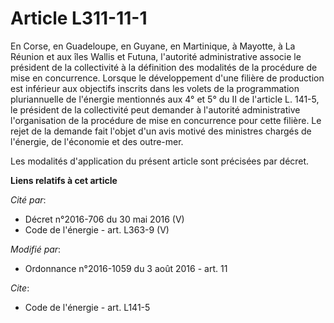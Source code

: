 # Article L311-11-1

En Corse, en Guadeloupe, en Guyane, en Martinique, à Mayotte, à La Réunion et aux îles Wallis et Futuna, l'autorité
administrative associe le président de la collectivité à la définition des modalités de la procédure de mise en concurrence.
Lorsque le développement d'une filière de production est inférieur aux objectifs inscrits dans les volets de la programmation
pluriannuelle de l'énergie mentionnés aux 4° et 5° du II de l'article L. 141-5, le président de la collectivité peut demander
à l'autorité administrative l'organisation de la procédure de mise en concurrence pour cette filière. Le rejet de la demande
fait l'objet d'un avis motivé des ministres chargés de l'énergie, de l'économie et des outre-mer. 

Les modalités d'application du présent article sont précisées par décret.

**Liens relatifs à cet article**

_Cité par_:

  - Décret n°2016-706 du 30 mai 2016 (V)
  - Code de l'énergie - art. L363-9 (V)

_Modifié par_:

  - Ordonnance n°2016-1059 du 3 août 2016 - art. 11

_Cite_:

  - Code de l'énergie - art. L141-5
